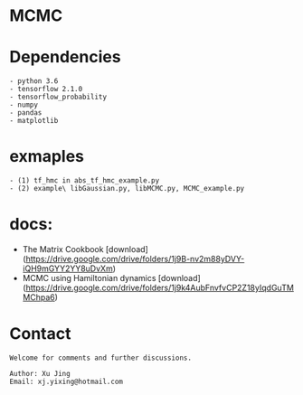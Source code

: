 # MCMC


# Dependencies
    - python 3.6
    - tensorflow 2.1.0
    - tensorflow_probability
    - numpy
    - pandas
    - matplotlib

# exmaples
    - (1) tf_hmc in abs_tf_hmc_example.py
    - (2) example\ libGaussian.py, libMCMC.py, MCMC_example.py

# docs:
* The Matrix Cookbook [download] (https://drive.google.com/drive/folders/1j9B-nv2m88yDVY-iQH9mGYY2YY8uDvXm)
* MCMC using Hamiltonian dynamics [download] (https://drive.google.com/drive/folders/1j9k4AubFnvfvCP2Z18yIqdGuTMMChpa6)


# Contact
    Welcome for comments and further discussions.

    Author: Xu Jing
    Email: xj.yixing@hotmail.com
